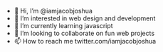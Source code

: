 - 👋 Hi, I’m @iamjacobjoshua
- 👀 I’m interested in web design and development
- 🌱 I’m currently learning javascript
- 💞️ I’m looking to collaborate on fun web projects
- 📫 How to reach me twitter.com/iamjacobjoshua

<!---
iamjacobjoshua/iamjacobjoshua is a ✨ special ✨ repository because its `README.md` (this file) appears on your GitHub profile.
You can click the Preview link to take a look at your changes.
--->
